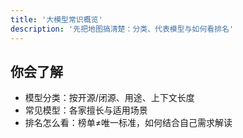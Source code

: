 ```yaml
---
title: '大模型常识概览'
description: '先把地图搞清楚：分类、代表模型与如何看排名'
---
```


## 你会了解

- 模型分类：按开源/闭源、用途、上下文长度
- 常见模型：各家擅长与适用场景
- 排名怎么看：榜单≠唯一标准，如何结合自己需求解读
